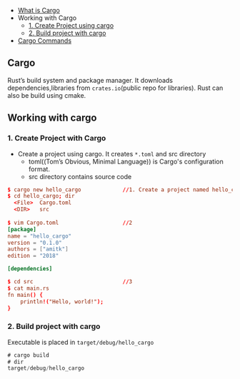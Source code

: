 - [What is Cargo](#what)
- Working with Cargo
  - [1. Create Project using cargo](#create)
  - [2. Build project with cargo](#build)
- [Cargo Commands](Cargo_Commands)

<a name=what></a>
## Cargo
Rust’s build system and package manager. It downloads dependencies,libraries from `crates.io`(public repo for libraries).
Rust can also be build using cmake.


## Working with cargo
<a name=create></a>
### 1. Create Project with Cargo
- Create a project using cargo. It creates `*.toml` and src directory
  - toml((Tom’s Obvious, Minimal Language)) is Cargo's configuration format.
  - src directory contains source code
```toml
$ cargo new hello_cargo             //1. Create a project named hello_cargo
$ cd hello_cargo; dir
  <File>  Cargo.toml
  <DIR>   src
  
$ vim Cargo.toml                    //2
[package]
name = "hello_cargo"
version = "0.1.0"
authors = ["amitk"]
edition = "2018"

[dependencies]

$ cd src                            //3
$ cat main.rs           
fn main() {
    println!("Hello, world!");
}
```
<a name=build></a>
### 2. Build project with cargo
Executable is placed in `target/debug/hello_cargo`
```rs
# cargo build
# dir
target/debug/hello_cargo
```
